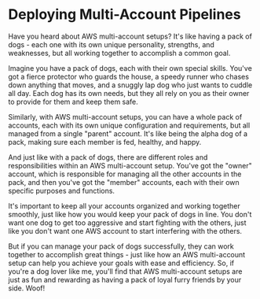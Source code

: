 # Deploying Multi-Account Pipelines

Have you heard about AWS multi-account setups? It's like having a pack of dogs - each one with its own unique personality, strengths, and weaknesses, but all working together to accomplish a common goal.

Imagine you have a pack of dogs, each with their own special skills. You've got a fierce protector who guards the house, a speedy runner who chases down anything that moves, and a snuggly lap dog who just wants to cuddle all day. Each dog has its own needs, but they all rely on you as their owner to provide for them and keep them safe.

Similarly, with AWS multi-account setups, you can have a whole pack of accounts, each with its own unique configuration and requirements, but all managed from a single "parent" account. It's like being the alpha dog of a pack, making sure each member is fed, healthy, and happy.

And just like with a pack of dogs, there are different roles and responsibilities within an AWS multi-account setup. You've got the "owner" account, which is responsible for managing all the other accounts in the pack, and then you've got the "member" accounts, each with their own specific purposes and functions.

It's important to keep all your accounts organized and working together smoothly, just like how you would keep your pack of dogs in line. You don't want one dog to get too aggressive and start fighting with the others, just like you don't want one AWS account to start interfering with the others.

But if you can manage your pack of dogs successfully, they can work together to accomplish great things - just like how an AWS multi-account setup can help you achieve your goals with ease and efficiency. So, if you're a dog lover like me, you'll find that AWS multi-account setups are just as fun and rewarding as having a pack of loyal furry friends by your side. Woof!
